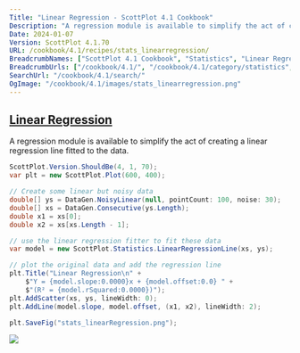 ```yaml
---
Title: "Linear Regression - ScottPlot 4.1 Cookbook"
Description: "A regression module is available to simplify the act of creating a linear regression line fitted to the data."
Date: 2024-01-07
Version: ScottPlot 4.1.70
URL: /cookbook/4.1/recipes/stats_linearregression/
BreadcrumbNames: ["ScottPlot 4.1 Cookbook", "Statistics", "Linear Regression"]
BreadcrumbUrls: ["/cookbook/4.1/", "/cookbook/4.1/category/statistics", "/cookbook/4.1/recipes/stats_linearregression/"]
SearchUrl: "/cookbook/4.1/search/"
OgImage: "/cookbook/4.1/images/stats_linearregression.png"
---
```


<h2><a id='linear-regression' href='/cookbook/4.1/recipes/stats_linearregression/'>Linear Regression</a></h2>

A regression module is available to simplify the act of creating a linear regression line fitted to the data.

```cs
ScottPlot.Version.ShouldBe(4, 1, 70);
var plt = new ScottPlot.Plot(600, 400);

// Create some linear but noisy data
double[] ys = DataGen.NoisyLinear(null, pointCount: 100, noise: 30);
double[] xs = DataGen.Consecutive(ys.Length);
double x1 = xs[0];
double x2 = xs[xs.Length - 1];

// use the linear regression fitter to fit these data
var model = new ScottPlot.Statistics.LinearRegressionLine(xs, ys);

// plot the original data and add the regression line
plt.Title("Linear Regression\n" +
    $"Y = {model.slope:0.0000}x + {model.offset:0.0} " +
    $"(R² = {model.rSquared:0.0000})");
plt.AddScatter(xs, ys, lineWidth: 0);
plt.AddLine(model.slope, model.offset, (x1, x2), lineWidth: 2);

plt.SaveFig("stats_linearRegression.png");
```

<img src='../../images/stats_linearregression.png' class='d-block mx-auto my-5' />



